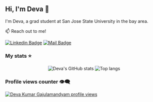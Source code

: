 <!--
**gdevakumar/gdevakumar** is a ✨ _special_ ✨ repository because its `README.md` (this file) appears on your GitHub profile.

Here are some ideas to get you started:

- 🔭 I’m currently working on ...
- 🌱 I’m currently learning ...
- 👯 I’m looking to collaborate on ...
- 🤔 I’m looking for help with ...
- 💬 Ask me about ...
- 📫 How to reach me: ...
- 😄 Pronouns: ...
- ⚡ Fun fact: ...
-->


## Hi, I'm Deva 👋

I'm Deva, a grad student at San Jose State University in the bay area. 

:mailbox: Reach out to me!

[![Linkedin Badge](https://img.shields.io/badge/-Deva_Kumar-0e76a8?style=flat&labelColor=0e76a8&logo=linkedin&logoColor=white)](https://www.linkedin.com/in/gdevakumar/) 
[![Mail Badge](https://img.shields.io/badge/-Deva_Kumar-c0392b?style=flat&labelColor=c0392b&logo=gmail&logoColor=white)](mailto:gdevakumar267@gmail.com)

### My stats ⭐

<div align="center">
<img alt="Deva's GitHub stats" src="https://github-readme-stats.vercel.app/api?username=gdevakumar&show_icons=true&theme=transparent"/>
<img alt="Top langs" src="https://github-readme-stats.vercel.app/api/top-langs/?username=gdevakumar&layout=compact&&langs_count=8"/>
</div>

### Profile views counter 👁️‍🗨️
[![Deva Kumar Gajulamandyam profile views](https://u8views.com/api/v1/github/profiles/37027138/views/day-week-month-total-count.svg)](https://u8views.com/github/gdevakumar)


